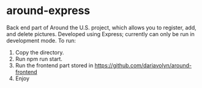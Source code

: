 # around-express
Back end part of Around the U.S. project, which allows you to register, add, and delete pictures. Developed using Express; currently can only be run in development mode. 
To run:
1. Copy the directory.
3. Run npm run start.
4. Run the frontend part stored in https://github.com/dariavolyn/around-frontend
5. Enjoy
